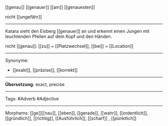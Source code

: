 [[genau]]
[[genauer]]
[[am]] [[genauesten]]

nicht [[ungefähr]]

---
Katara sieht den Eisberg [[genauer]] an und erkennt einen Jungen mit leuchtenden Pfeilen auf dem Kopf und den Händen. 

 nicht [[genau]]: [[zu]] = [[Platzwechsel]], [[bei]] = [[Location]]

---

Synonyme:
- [[exakt]], [[präzise]], [[korrekt]]

---

**Übersetzung**:
exact, precise

---

Tags: 
#Adverb #Adjective

---
Morphems:
[[ge]][[nau]], [[eben]], [[gerade]], [[wahr]], [[ordentlich]], [[gründlich]], [[richtig]], [[Ausführlich]], [[scharf]]
, [[pünktlich]]